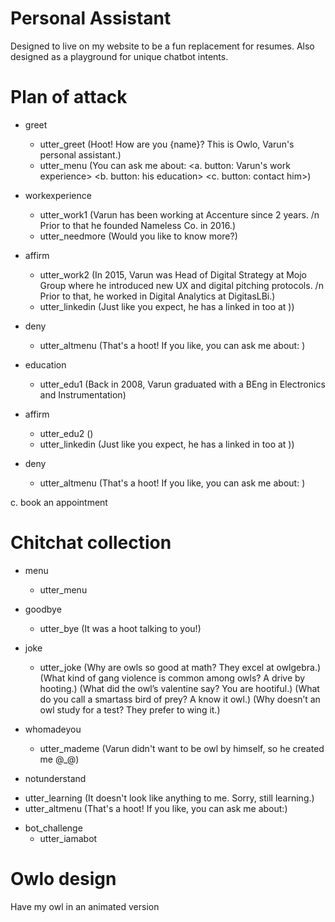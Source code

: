 # Personal Assistant

Designed to live on my website to be a fun replacement for resumes.
Also designed as a playground for unique chatbot intents.

# Plan of attack
* greet
  - utter_greet (Hoot! How are you {name}? This is Owlo, Varun's personal assistant.)
  - utter_menu (You can ask me about: <a. button: Varun's work experience> <b. button: his education> <c. button: contact him>)
* workexperience
  - utter_work1 (Varun has been working at Accenture since 2 years. /n Prior to that he founded Nameless Co. in 2016.)
  - utter_needmore (Would you like to know more?)
* affirm
  - utter_work2 (In 2015, Varun was Head of Digital Strategy at Mojo Group where he introduced new UX and digital pitching protocols. /n Prior to that, he worked in Digital Analytics at DigitasLBi.)
  - utter_linkedin (Just like you expect, he has a linked in too at <LinkedinID>))
* deny
  - utter_altmenu (That's a hoot! If you like, you can ask me about: )

* education
  - utter_edu1 (Back in 2008, Varun graduated with a BEng in Electronics and Instrumentation)
* affirm
  - utter_edu2 ()
  - utter_linkedin (Just like you expect, he has a linked in too at <LinkedinID>))
* deny
  - utter_altmenu (That's a hoot! If you like, you can ask me about: )

c. book an appointment



# Chitchat collection
* menu
  - utter_menu

* goodbye
  - utter_bye (It was a hoot talking to you!)

* joke
  - utter_joke (Why are owls so good at math? They excel at owlgebra.)
  (What kind of gang violence is common among owls? A drive by hooting.)
  (What did the owl’s valentine say? You are hootiful.)
  (What do you call a smartass bird of prey? A know it owl.)
  (Why doesn’t an owl study for a test? They prefer to wing it.)

* whomadeyou
  - utter_mademe (Varun didn't want to be owl by himself, so he created me @_@)

 * notunderstand
  - utter_learning (It doesn't look like anything to me. Sorry, still learning.)
  - utter_altmenu (That's a hoot! If you like, you can ask me about:)

* bot_challenge
  - utter_iamabot



# Owlo design
Have my owl in an animated version